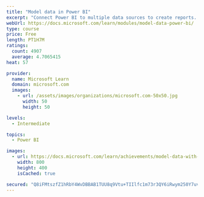 ```yaml
---
title: "Model data in Power BI"
excerpt: "Connect Power BI to multiple data sources to create reports. Define the relationship between your data sources."
webUrl: https://docs.microsoft.com/learn/modules/model-data-power-bi/
type: course
price: Free
length: PT1H7M
ratings:
  count: 4907
  average: 4.7065415
heat: 57

provider:
  name: Microsoft Learn
  domain: microsoft.com
  images:
    - url: /assets/images/organizations/microsoft.com-50x50.jpg
      width: 50
      height: 50

levels:
  - Intermediate

topics:
  - Power BI

images:
  - url: https://docs.microsoft.com/learn/achievements/model-data-with-power-bi-desktop-social.png
    width: 800
    height: 400
    isCached: true

secured: "Q8iFMtszfZ1hRbY4WvDBBAB1TUU8q9Vtu+TIIlfc1m73r3QY6iRwym250Y7uv+etKcOTei8d/Tlgd94XroOI1AyrtH0GDQtvsWNCNM0Qq0ugK3GlEy2vLVuoZDrZtTBGbotuz5n1DtYZseXUKDSRg55si3yQdj3Ngsqnk3EfdBX93F/IujNLURBvKBfXB+XkwdV12rAlPTpsg8y2z3ykP2n3ukXJYAh48MSb1h/o8GomsXGzkoCwyC3O0cGmUFtzmiapWpmXZcmACxjDILVNhqppU/5ayPjHiD+UGgWXlzfIld6sVAcJKbRSwf5aH3DG9a9qOpRlFySxWOEjFVFw9Ka/qhnRZQIKxixhjQWVMdOIA5RVyXZVkTx20Hv+gEfYtVIQuLKdjcCOKSrHrdgiH8JBsPPqVeAEcbllh4vH9lE=;gpdjGTDO1twidxK5vaP9TA=="
---
```


